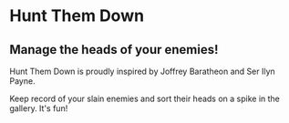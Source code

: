 # Hunt Them Down
## Manage the heads of your enemies!

Hunt Them Down is proudly inspired by Joffrey Baratheon and Ser Ilyn Payne.

Keep record of your slain enemies and sort their heads on a spike in the gallery. It's fun!
